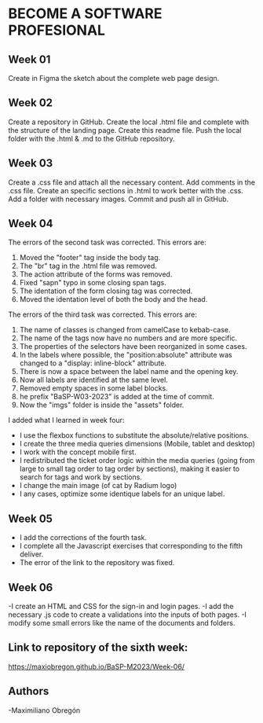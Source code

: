 # BECOME A SOFTWARE PROFESIONAL

## Week 01
Create in Figma the sketch about the complete web page design.

## Week 02
Create a repository in GitHub.
Create the local .html file and complete with the structure of the landing page.
Create this readme file.
Push the local folder with the .html & .md to the GitHub repository.

## Week 03
Create a .css file and attach all the necessary content.
Add comments in the .css file.
Create an specific sections in .html to work better with the .css.
Add a folder with necessary images.
Commit and push all in GitHub.

## Week 04
The errors of the second task was corrected. This errors are: 
1. Moved the "footer" tag inside the body tag.
2. The "br" tag in the .html file was removed.
3. The action attribute of the forms was removed.
4. Fixed "sapn" typo in some closing span tags.
5. The identation of the form closing tag was corrected.
6. Moved the identation level of both the body and the head.

The errors of the third task was corrected. This errors are:
1.  The name of classes is changed from camelCase to kebab-case.
2. The name of the tags now have no numbers and are more specific.
3. The properties of the selectors have been reorganized in some cases.
4. In the labels where possible, the "position:absolute" attribute was changed to a "display: inline-block" attribute.
5. There is now a space between the label name and the opening key.
6. Now all labels are identified at the same level.
7. Removed empty spaces in some label blocks.
8. he prefix "BaSP-W03-2023" is added at the time of commit.
9. Now the "imgs" folder is inside the "assets" folder.

I added what I learned in week four:
- I use the flexbox functions to substitute the absolute/relative positions.
- I create the three media queries dimensions (Mobile, tablet and desktop)
- I work with the concept mobile first.
- I redistributed the ticket order logic within the media queries (going from large to small tag order to tag order by sections), making it easier to search for tags and work by sections.
- I change the main image (of cat by Radium logo)
- I any cases, optimize some identique labels for an unique label.

## Week 05
- I add the corrections of the fourth task.
- I complete all the Javascript exercises that corresponding to the fifth deliver.
- The error of the link to the repository was fixed.

## Week 06
-I create an HTML and CSS for the sign-in and login pages.
-I add the necessary .js code to create a validations into the inputs of both pages. 
-I modify some small errors like the name of the documents and folders.

## Link to repository of the sixth week: 
https://maxiobregon.github.io/BaSP-M2023/Week-06/

## Authors
-Maximiliano Obregón